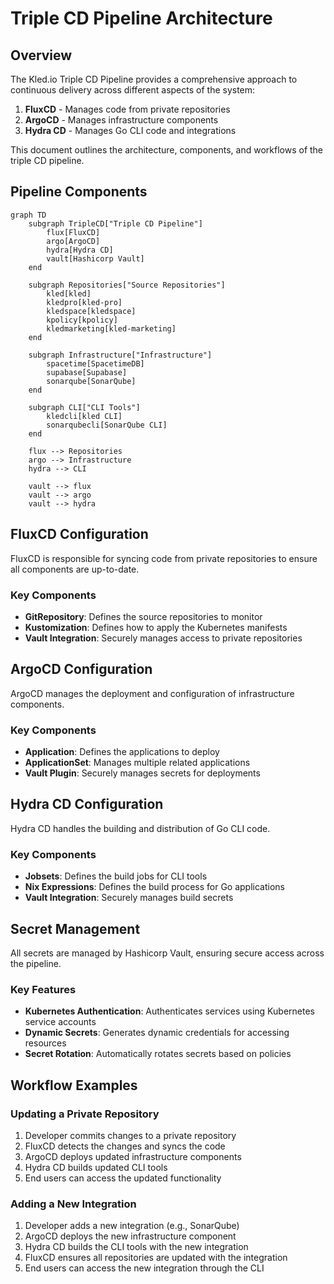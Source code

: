 # Triple CD Pipeline Architecture

## Overview

The Kled.io Triple CD Pipeline provides a comprehensive approach to continuous delivery across different aspects of the system:

1. **FluxCD** - Manages code from private repositories
2. **ArgoCD** - Manages infrastructure components
3. **Hydra CD** - Manages Go CLI code and integrations

This document outlines the architecture, components, and workflows of the triple CD pipeline.

## Pipeline Components

```mermaid
graph TD
    subgraph TripleCD["Triple CD Pipeline"]
        flux[FluxCD]
        argo[ArgoCD]
        hydra[Hydra CD]
        vault[Hashicorp Vault]
    end
    
    subgraph Repositories["Source Repositories"]
        kled[kled]
        kledpro[kled-pro]
        kledspace[kledspace]
        kpolicy[kpolicy]
        kledmarketing[kled-marketing]
    end
    
    subgraph Infrastructure["Infrastructure"]
        spacetime[SpacetimeDB]
        supabase[Supabase]
        sonarqube[SonarQube]
    end
    
    subgraph CLI["CLI Tools"]
        kledcli[kled CLI]
        sonarqubecli[SonarQube CLI]
    end
    
    flux --> Repositories
    argo --> Infrastructure
    hydra --> CLI
    
    vault --> flux
    vault --> argo
    vault --> hydra
```

## FluxCD Configuration

FluxCD is responsible for syncing code from private repositories to ensure all components are up-to-date.

### Key Components

- **GitRepository**: Defines the source repositories to monitor
- **Kustomization**: Defines how to apply the Kubernetes manifests
- **Vault Integration**: Securely manages access to private repositories

## ArgoCD Configuration

ArgoCD manages the deployment and configuration of infrastructure components.

### Key Components

- **Application**: Defines the applications to deploy
- **ApplicationSet**: Manages multiple related applications
- **Vault Plugin**: Securely manages secrets for deployments

## Hydra CD Configuration

Hydra CD handles the building and distribution of Go CLI code.

### Key Components

- **Jobsets**: Defines the build jobs for CLI tools
- **Nix Expressions**: Defines the build process for Go applications
- **Vault Integration**: Securely manages build secrets

## Secret Management

All secrets are managed by Hashicorp Vault, ensuring secure access across the pipeline.

### Key Features

- **Kubernetes Authentication**: Authenticates services using Kubernetes service accounts
- **Dynamic Secrets**: Generates dynamic credentials for accessing resources
- **Secret Rotation**: Automatically rotates secrets based on policies

## Workflow Examples

### Updating a Private Repository

1. Developer commits changes to a private repository
2. FluxCD detects the changes and syncs the code
3. ArgoCD deploys updated infrastructure components
4. Hydra CD builds updated CLI tools
5. End users can access the updated functionality

### Adding a New Integration

1. Developer adds a new integration (e.g., SonarQube)
2. ArgoCD deploys the new infrastructure component
3. Hydra CD builds the CLI tools with the new integration
4. FluxCD ensures all repositories are updated with the integration
5. End users can access the new integration through the CLI
